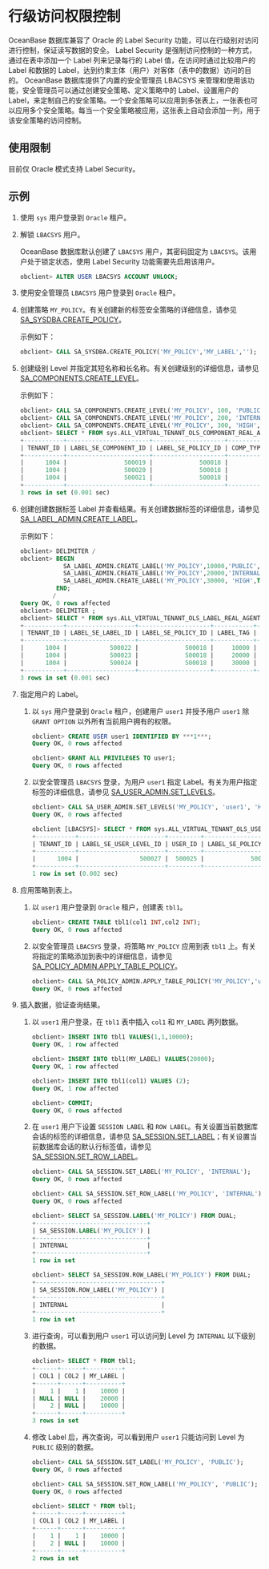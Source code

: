 # 行级访问权限控制

OceanBase 数据库兼容了 Oracle 的 Label Security 功能，可以在行级别对访问进行控制，保证读写数据的安全。
Label Security 是强制访问控制的一种方式，通过在表中添加一个 Label 列来记录每行的 Label 值，在访问时通过比较用户的 Label 和数据的 Label，达到约束主体（用户）对客体（表中的数据）访问的目的。
OceanBase 数据库提供了内置的安全管理员 LBACSYS 来管理和使用该功能，安全管理员可以通过创建安全策略、定义策略中的 Label、设置用户的 Label，来定制自己的安全策略。一个安全策略可以应用到多张表上，一张表也可以应用多个安全策略。每当一个安全策略被应用，这张表上自动会添加一列，用于该安全策略的访问控制。

## 使用限制

目前仅 Oracle 模式支持 Label Security。

## 示例

1. 使用 `sys` 用户登录到 `Oracle` 租户。

2. 解锁 `LBACSYS` 用户。

   OceanBase 数据库默认创建了 `LBACSYS` 用户，其密码固定为 `LBACSYS`。该用户处于锁定状态，使用 Label Security 功能需要先启用该用户。

   ```sql
   obclient> ALTER USER LBACSYS ACCOUNT UNLOCK;
   ```

3. 使用安全管理员 `LBACSYS` 用户登录到 `Oracle` 租户。

4. 创建策略 `MY_POLICY`。有关创建新的标签安全策略的详细信息，请参见 [SA_SYSDBA.CREATE_POLICY](../../7.reference/7.pl-reference/3.pl-oracle/13.pl-label-security-package-1/2.sa_sysdba-policy-management-package/3.sa_sysdba-create_policy.md)。

   示例如下：

   ```sql
   obclient> CALL SA_SYSDBA.CREATE_POLICY('MY_POLICY','MY_LABEL','');
   ```

5. 创建级别 Level 并指定其短名称和长名称。有关创建级别的详细信息，请参见 [SA_COMPONENTS.CREATE_LEVEL](../../7.reference/7.pl-reference/3.pl-oracle/13.pl-label-security-package-1/3.sa_components-tag-package/3.sa_components-create_level.md)。

   示例如下：

   ```sql
   obclient> CALL SA_COMPONENTS.CREATE_LEVEL('MY_POLICY', 100, 'PUBLIC','Public Level');
   obclient> CALL SA_COMPONENTS.CREATE_LEVEL('MY_POLICY', 200, 'INTERNAL','Internal Level');
   obclient> CALL SA_COMPONENTS.CREATE_LEVEL('MY_POLICY', 300, 'HIGH', 'High Level');
   obclient> SELECT * FROM sys.ALL_VIRTUAL_TENANT_OLS_COMPONENT_REAL_AGENT;
   +-----------+-----------------------+--------------------+-----------+----------+------------+----------------+-------------+------------------------------+------------------------------+
   | TENANT_ID | LABEL_SE_COMPONENT_ID | LABEL_SE_POLICY_ID | COMP_TYPE | COMP_NUM | SHORT_NAME | LONG_NAME      | PARENT_NAME | GMT_CREATE                   | GMT_MODIFIED                 |
   +-----------+-----------------------+--------------------+-----------+----------+------------+----------------+-------------+------------------------------+------------------------------+
   |      1004 |                500019 |             500018 |         0 |      100 | PUBLIC     | PUBLIC LEVEL   | NULL        | 09-DEC-22 02.38.37.835729 PM | 09-DEC-22 02.38.37.835729 PM |
   |      1004 |                500020 |             500018 |         0 |      200 | INTERNAL   | INTERNAL LEVEL | NULL        | 09-DEC-22 02.38.49.336692 PM | 09-DEC-22 02.38.49.336692 PM |
   |      1004 |                500021 |             500018 |         0 |      300 | HIGH       | HIGH LEVEL     | NULL        | 09-DEC-22 02.39.02.742233 PM | 09-DEC-22 02.39.02.742233 PM |
   +-----------+-----------------------+--------------------+-----------+----------+------------+----------------+-------------+------------------------------+------------------------------+
   3 rows in set (0.001 sec)

   ```

6. 创建创建数据标签 Label 并查看结果。有关创建数据标签的详细信息，请参见 [SA_LABEL_ADMIN.CREATE_LABEL](../../7.reference/7.pl-reference/3.pl-oracle/13.pl-label-security-package-1/4.sa_label_admin-tag-management-pack/3.sa_label_admin-create_label.md)。

   示例如下：

   ```sql
   obclient> DELIMITER /
   obclient> BEGIN
               SA_LABEL_ADMIN.CREATE_LABEL('MY_POLICY',10000,'PUBLIC',TRUE);
               SA_LABEL_ADMIN.CREATE_LABEL('MY_POLICY',20000,'INTERNAL',TRUE);
               SA_LABEL_ADMIN.CREATE_LABEL('MY_POLICY',30000, 'HIGH',TRUE);
             END;
            /
   Query OK, 0 rows affected
   obclient> DELIMITER ;
   obclient> SELECT * FROM sys.ALL_VIRTUAL_TENANT_OLS_LABEL_REAL_AGENT;
   +-----------+-------------------+--------------------+-----------+----------+------+------------------------------+------------------------------+
   | TENANT_ID | LABEL_SE_LABEL_ID | LABEL_SE_POLICY_ID | LABEL_TAG | LABEL    | FLAG | GMT_CREATE                   | GMT_MODIFIED                 |
   +-----------+-------------------+--------------------+-----------+----------+------+------------------------------+------------------------------+
   |      1004 |            500022 |             500018 |     10000 | PUBLIC   |    1 | 09-DEC-22 04.25.59.611117 PM | 09-DEC-22 04.25.59.611117 PM |
   |      1004 |            500023 |             500018 |     20000 | INTERNAL |    1 | 09-DEC-22 04.25.59.636390 PM | 09-DEC-22 04.25.59.636390 PM |
   |      1004 |            500024 |             500018 |     30000 | HIGH     |    1 | 09-DEC-22 04.25.59.651032 PM | 09-DEC-22 04.25.59.651032 PM |
   +-----------+-------------------+--------------------+-----------+----------+------+------------------------------+------------------------------+
   3 rows in set (0.001 sec)
   ```

7. 指定用户的 Label。

   1. 以 `sys` 用户登录到 `Oracle` 租户，创建用户 `user1` 并授予用户 `user1` 除 `GRANT OPTION` 以外所有当前用户拥有的权限。

      ```sql
      obclient> CREATE USER user1 IDENTIFIED BY ***1***;
      Query OK, 0 rows affected
      
      obclient> GRANT ALL PRIVILEGES TO user1;
      Query OK, 0 rows affected
      ```

   2. 以安全管理员 `LBACSYS` 登录，为用户 `user1` 指定 Label。有关为用户指定标签的详细信息，请参见 [SA_USER_ADMIN.SET_LEVELS](../../7.reference/7.pl-reference/3.pl-oracle/13.pl-label-security-package-1/6.sa_user_admin-user-tag-management-pack/2.sa_user_admin-set_levels.md)。

      ```sql
      obclient> CALL SA_USER_ADMIN.SET_LEVELS('MY_POLICY', 'user1', 'HIGH','PUBLIC', 'PUBLIC', 'PUBLIC');
      Query OK, 0 rows affected
      
      obclient [LBACSYS]> SELECT * FROM sys.ALL_VIRTUAL_TENANT_OLS_USER_LEVEL_REAL_AGENT;
      +-----------+------------------------+---------+--------------------+---------------+---------------+---------------+-----------+------------------------------+------------------------------+
      | TENANT_ID | LABEL_SE_USER_LEVEL_ID | USER_ID | LABEL_SE_POLICY_ID | MAXIMUM_LEVEL | MINIMUM_LEVEL | DEFAULT_LEVEL | ROW_LEVEL | GMT_CREATE                   | GMT_MODIFIED                 |
      +-----------+------------------------+---------+--------------------+---------------+---------------+---------------+-----------+------------------------------+------------------------------+
      |      1004 |                 500027 |  500025 |             500018 |           300 |           100 |           100 |       100 | 09-DEC-22 04.31.23.965076 PM | 09-DEC-22 04.31.23.965076 PM |
      +-----------+------------------------+---------+--------------------+---------------+---------------+---------------+-----------+------------------------------+------------------------------+
      1 row in set (0.002 sec)
      ```

8. 应用策略到表上。

   1. 以 `user1` 用户登录到 `Oracle` 租户，创建表 `tbl1`。

      ```sql
      obclient> CREATE TABLE tbl1(col1 INT,col2 INT);
      Query OK, 0 rows affected
      ```

   2. 以安全管理员 `LBACSYS` 登录，将策略 `MY_POLICY` 应用到表 `tbl1` 上。有关将指定的策略添加到表中的详细信息，请参见 [SA_POLICY_ADMIN.APPLY_TABLE_POLICY](../../7.reference/7.pl-reference/3.pl-oracle/13.pl-label-security-package-1/5.sa_policy_admin-policy-management-packs/2.sa_policy_admin-apply_table_policy.md)。

      ```sql
      obclient> CALL SA_POLICY_ADMIN.APPLY_TABLE_POLICY('MY_POLICY','user1', 'tbl1', '', '', '');
      Query OK, 0 rows affected
      ```

9. 插入数据，验证查询结果。

   1. 以 `user1` 用户登录，在 `tbl1` 表中插入 `col1` 和 `MY_LABEL` 两列数据。

      ```sql
      obclient> INSERT INTO tbl1 VALUES(1,1,10000);
      Query OK, 1 row affected
      
      obclient> INSERT INTO tbl1(MY_LABEL) VALUES(20000);
      Query OK, 1 row affected
      
      obclient> INSERT INTO tbl1(col1) VALUES (2);
      Query OK, 1 row affected
      
      obclient> COMMIT;
      Query OK, 0 rows affected
      ```

   2. 在 `user1` 用户下设置 `SESSION LABEL` 和 `ROW LABEL`。有关设置当前数据库会话的标签的详细信息，请参见 [SA_SESSION.SET_LABEL](../../7.reference/7.pl-reference/3.pl-oracle/13.pl-label-security-package-1/7.sa_session-session-management-pack/5.sa_session-set_label.md)；有关设置当前数据库会话的默认行标签值，请参见 [SA_SESSION.SET_ROW_LABEL](../../7.reference/7.pl-reference/3.pl-oracle/13.pl-label-security-package-1/7.sa_session-session-management-pack/6.sa_session-set_row_label.md)。

      ```sql
      obclient> CALL SA_SESSION.SET_LABEL('MY_POLICY', 'INTERNAL');
      Query OK, 0 rows affected
      
      obclient> CALL SA_SESSION.SET_ROW_LABEL('MY_POLICY', 'INTERNAL');
      Query OK, 0 rows affected
      
      obclient> SELECT SA_SESSION.LABEL('MY_POLICY') FROM DUAL;
      +-------------------------------+
      | SA_SESSION.LABEL('MY_POLICY') |
      +-------------------------------+
      | INTERNAL                      |
      +-------------------------------+
      1 row in set
      
      obclient> SELECT SA_SESSION.ROW_LABEL('MY_POLICY') FROM DUAL;
      +-----------------------------------+
      | SA_SESSION.ROW_LABEL('MY_POLICY') |
      +-----------------------------------+
      | INTERNAL                          |
      +-----------------------------------+
      1 row in set
      ```

   3. 进行查询，可以看到用户 `user1` 可以访问到 Level 为 `INTERNAL` 以下级别的数据。

      ```sql
      obclient> SELECT * FROM tbl1;
      +------+------+----------+
      | COL1 | COL2 | MY_LABEL |
      +------+------+----------+
      |    1 |    1 |    10000 |
      | NULL | NULL |    20000 |
      |    2 | NULL |    10000 |
      +------+------+----------+
      3 rows in set
      ```

   4. 修改 Label 后，再次查询，可以看到用户 `user1` 只能访问到 Level 为 `PUBLIC` 级别的数据。

      ```sql
      obclient> CALL SA_SESSION.SET_LABEL('MY_POLICY', 'PUBLIC');
      Query OK, 0 rows affected
      
      obclient> CALL SA_SESSION.SET_ROW_LABEL('MY_POLICY', 'PUBLIC');
      Query OK, 0 rows affected
      
      obclient> SELECT * FROM tbl1;
      +------+------+----------+
      | COL1 | COL2 | MY_LABEL |
      +------+------+----------+
      |    1 |    1 |    10000 |
      |    2 | NULL |    10000 |
      +------+------+----------+
      2 rows in set
      ```
